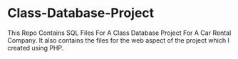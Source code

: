 # Class-Database-Project
This Repo Contains SQL Files For A Class Database Project For A Car Rental Company.
It also contains the files for the web aspect of the project which I created using PHP.
